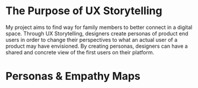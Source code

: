 <h1>The Purpose of UX Storytelling</h1>
My project aims to find way for family members to better connect in a digital space. Through UX Storytelling, designers create personas of product end users in order to change their perspectives to what an actual user of a product may have envisioned. By creating personas, designers can have a shared and concrete view of the first users on their platform. 

<h1>Personas & Empathy Maps</h1>
